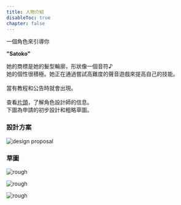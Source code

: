 ```yaml
---
title: 人物介紹
disableToc: true
chapter: false
---
```


一個角色來引導你

<b>"Satoko"</b>

她的商標是她的髮型輪廓，形狀像一個音符♪<br>
她的個性很積極。她正在通過嘗試高難度的聲音遊戲來提高自己的技能。<br>
<br>
當有教程和公告時就會出現。<br>
<br>
查看[片頭](https://hyoromo.github.io/sound-game-training/zh-tw/credits/)，了解角色設計師的信息。<br>
下圖為申請的初步設計和粗略草圖。<br>

### 設計方案

![design proposal](https://hyoromo.github.io/sound-game-training/images/satoko/rough_001.png)

### 草圖

![rough](https://hyoromo.github.io/sound-game-training/images/satoko/rough_002.png)

![rough](https://hyoromo.github.io/sound-game-training/images/satoko/rough_003.png)

![rough](https://hyoromo.github.io/sound-game-training/images/satoko/rough_004.png)